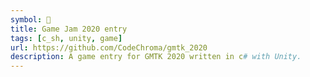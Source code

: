 ```yaml
---
symbol: 👾
title: Game Jam 2020 entry
tags: [c_sh, unity, game]
url: https://github.com/CodeChroma/gmtk_2020
description: A game entry for GMTK 2020 written in c# with Unity.
---
```

